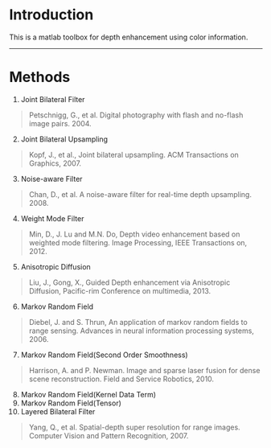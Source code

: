 # Introduction
This is a matlab toolbox for depth enhancement using color information. 

***
# Methods
1. Joint Bilateral Filter
> Petschnigg, G., et al. Digital photography with flash and no-flash image pairs. 2004.
2. Joint Bilateral Upsampling
> Kopf, J., et al., Joint bilateral upsampling. ACM Transactions on Graphics, 2007. 
3. Noise-aware Filter
> Chan, D., et al. A noise-aware filter for real-time depth upsampling. 2008.
4. Weight Mode Filter
> Min, D., J. Lu and M.N. Do, Depth video enhancement based on weighted mode filtering. Image Processing, IEEE Transactions on, 2012. 
5. Anisotropic Diffusion
> Liu, J., Gong, X., Guided Depth enhancement via Anisotropic Diffusion, Pacific-rim Conference on multimedia, 2013.
6. Markov Random Field
> Diebel, J. and S. Thrun, An application of markov random fields to range sensing. Advances in neural information processing systems, 2006.
7. Markov Random Field(Second Order Smoothness)
> Harrison, A. and P. Newman. Image and sparse laser fusion for dense scene reconstruction. Field and Service Robotics, 2010.
8. Markov Random Field(Kernel Data Term)
9. Markov Random Field(Tensor)
10. Layered Bilateral Filter
> Yang, Q., et al. Spatial-depth super resolution for range images. Computer Vision and Pattern Recognition, 2007.


